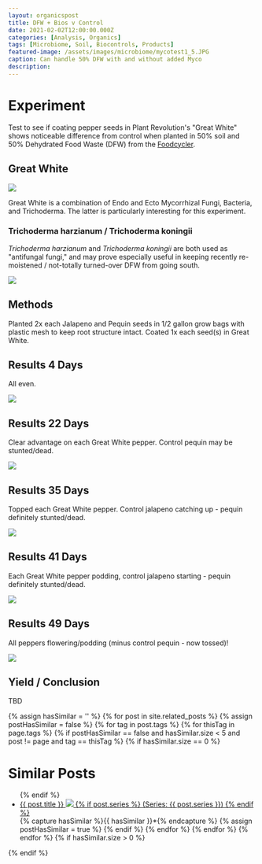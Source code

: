 ```yaml
---
layout: organicspost
title: DFW + Bios v Control
date: 2021-02-02T12:00:00.000Z
categories: [Analysis, Organics]
tags: [Microbiome, Soil, Biocontrols, Products]
featured-image: /assets/images/microbiome/mycotest1_5.JPG
caption: Can handle 50% DFW with and without added Myco
description: 
---
```


# Experiment
Test to see if coating pepper seeds in Plant Revolution's "Great White" shows noticeable difference from control when planted in 50% soil and 50% Dehydrated Food Waste (DFW) from the <a href="https://clarkadisney.github.io/plants/2021/01/14/dfwmyco.html">Foodcycler</a>.
 
## Great White
 
<a data-fancybox="gallery" href="/assets/images/microbiome/greatwhite2.JPG"><img class="projectimage" src="/assets/images/microbiome/greatwhite2.JPG"></a>
 
 
Great White is a combination of Endo and Ecto Mycorrhizal Fungi, Bacteria, and Trichoderma. The latter is particularly interesting for this experiment.
 
### Trichoderma harzianum / Trichoderma koningii
 
<i>Trichoderma harzianum</i> and <i>Trichoderma koningii</i> are both used as "antifungal fungi," and may prove especially useful in keeping recently re-moistened / not-totally turned-over DFW from going south.
 
<a data-fancybox="gallery" href="/assets/images/microbiome/greatwhite1.JPG"><img class="projectimage" src="/assets/images/microbiome/greatwhite1.JPG"></a>
 
## Methods
 
Planted 2x each Jalapeno and Pequin seeds in 1/2 gallon grow bags with plastic mesh to keep root structure intact.  Coated 1x each seed(s) in Great White.
 
## Results 4 Days
 
All even.
 
<a data-fancybox="gallery" href="/assets/images/microbiome/mycotest1.JPG"><img class="projectimage" src="/assets/images/microbiome/mycotest1.JPG"></a>
 
## Results 22 Days
 
Clear advantage on each Great White pepper. Control pequin may be stunted/dead.
 
<a data-fancybox="gallery" href="/assets/images/microbiome/mycotest1_2.JPG"><img class="projectimage" src="/assets/images/microbiome/mycotest1_2.JPG"></a>
 
## Results 35 Days
 
Topped each Great White pepper. Control jalapeno catching up - pequin definitely stunted/dead.
 
<a data-fancybox="gallery" href="/assets/images/microbiome/mycotest1_4.JPG"><img class="projectimage" src="/assets/images/microbiome/mycotest1_4.JPG"></a>
 
## Results 41 Days
 
Each Great White pepper podding, control jalapeno starting - pequin definitely stunted/dead.
 
<a data-fancybox="gallery" href="/assets/images/microbiome/mycotest1_3.JPG"><img class="projectimage" src="/assets/images/microbiome/mycotest1_3.JPG"></a>
 
## Results 49 Days
 
All peppers flowering/podding (minus control pequin - now tossed)!
 
<a data-fancybox="gallery" href="/assets/images/microbiome/mycotest1_5.JPG"><img class="projectimage" src="/assets/images/microbiome/mycotest1_5.JPG"></a>
 
## Yield / Conclusion
 
TBD
 
{% assign hasSimilar = '' %}
{% for post in site.related_posts %}
{% assign postHasSimilar = false %}
{% for tag in post.tags %}
{% for thisTag in page.tags %}
{% if postHasSimilar == false and hasSimilar.size < 5 and post != page and tag == thisTag %}
{% if hasSimilar.size == 0 %}
# Similar Posts
<ul>
{% endif %}
<li class="relatedPost">
<a href="{{ site.url }}{{ post.url }}">{{ post.title }}
<img src="{{ post.featured-image }}" class='postlistimage' />
{% if post.series %}
(Series: {{ post.series }})
{% endif %}
</a>
</li>
{% capture hasSimilar %}{{ hasSimilar }}*{% endcapture %}
{% assign postHasSimilar = true %}
{% endif %}
{% endfor %}
{% endfor %}
{% endfor %}
{% if hasSimilar.size > 0 %}
</ul>
{% endif %}

